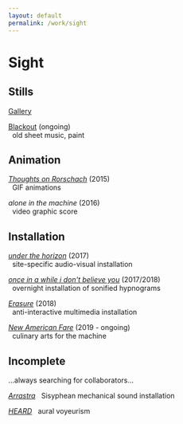 ```yaml
---
layout: default
permalink: /work/sight
---
```

# Sight

## Stills

[Gallery](./sight/stills)

<!-- _tank_ (2015) -->

<!-- _eclipse_ (2015) -->

<!-- _keep me from going crazy_ (2018) -->

<!-- <d1>
  <div class="row">
    <div class="twoColumn">
    <a href="../../images/work/erasure/erasure_photo5.jpg">
      <img src="../../images/work/stills/keepMeFromGoingCrazy.png" alt="keep me from going crazy (2018)" width="100%" >
      <figcaption> "keep me from going crazy (2018)"</figcaption>
    </a>
    </div>
  </div>

</d1> -->

[Blackout](./sight/blackout) (ongoing) <br/>
&nbsp;&nbsp;old sheet music, paint

## Animation

[_Thoughts on Rorschach_](./sight/rorschach) (2015) <br/>
&nbsp;&nbsp;GIF animations

_alone in the machine_ (2016) <br/>
&nbsp;&nbsp;video graphic score

## Installation

[_under the horizon_](./sight/underthehorizon) (2017) <br/>
&nbsp;&nbsp;site-specific audio-visual installation

[_once in a while i don't believe you_](./sight/onceinawhile) (2017/2018) <br/>
&nbsp;&nbsp;overnight installation of sonified hypnograms

[_Erasure_](./sight/erasure) (2018) <br/>
&nbsp;&nbsp;anti-interactive multimedia installation

[_New American Fare_](./sight/newamericanfare) (2019 - ongoing) <br/>
&nbsp;&nbsp;culinary arts for the machine

## Incomplete
...always searching for collaborators...

[_Arrastra_](./sight/arrastra)
&nbsp;&nbsp;Sisyphean mechanical sound installation

[_HEARD_](./sight/heard)
&nbsp;&nbsp;aural voyeurism
